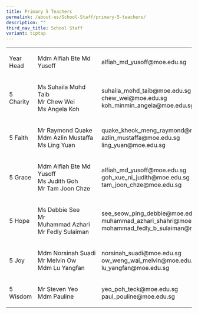 ```yaml
---
title: Primary 5 Teachers
permalink: /about-us/School-Staff/primary-5-teachers/
description: ""
third_nav_title: School Staff
variant: tiptap
---
```

<table><tbody><tr><td rowspan="1" colspan="1"><p>Year Head</p></td><td rowspan="1" colspan="1"><p>Mdm Alfiah&nbsp;Bte Md Yusoff</p></td><td rowspan="1" colspan="1"><p>alfiah_md_yusoff@moe.edu.sg</p></td></tr><tr><td rowspan="1" colspan="1"><p>5 Charity</p></td><td rowspan="1" colspan="1"><p>Ms&nbsp;Suhaila&nbsp;Mohd Taib<br>Mr Chew Wei<br>Ms&nbsp;Angela&nbsp;Koh</p></td><td rowspan="1" colspan="1"><p>suhaila_mohd_taib@moe.edu.sg<br>chew_wei@moe.edu.sg<br>koh_minmin_angela@moe.edu.sg</p></td></tr><tr><td rowspan="1" colspan="1"><p>5 Faith</p></td><td rowspan="1" colspan="1"><p>Mr&nbsp;Raymond Quake<br>Mdm&nbsp;Azlin&nbsp;Mustaffa<br>Ms Ling Yuan</p></td><td rowspan="1" colspan="1"><p>quake_kheok_meng_raymond@moe.edu.sg<br>azlin_mustaffa@moe.edu.sg<br>ling_yuan@moe.edu.sg</p></td></tr><tr><td rowspan="1" colspan="1"><p>5 Grace</p></td><td rowspan="1" colspan="1"><p>Mdm&nbsp;Alfiah&nbsp;Bte Md Yusoff<br>Ms&nbsp;Judith&nbsp;Goh<br>Mr&nbsp;Tam&nbsp;Joon Chze</p></td><td rowspan="1" colspan="1"><p>alfiah_md_yusoff@moe.edu.sg<br>goh_xue_ni_judith@moe.edu.sg<br>tam_joon_chze@moe.edu.sg</p></td></tr><tr><td rowspan="1" colspan="1"><p>5 Hope</p></td><td rowspan="1" colspan="1"><p>Ms&nbsp;Debbie&nbsp;See<br>Mr Muhammad&nbsp;Azhari<br>Mr&nbsp;Fedly&nbsp;Sulaiman</p></td><td rowspan="1" colspan="1"><p>see_seow_ping_debbie@moe.edu.sg<br>muhammad_azhari_shahri@moe.edu.sg<br>mohammad_fedly_b_sulaiman@moe.edu.sg</p></td></tr><tr><td rowspan="1" colspan="1"><p>5 Joy</p></td><td rowspan="1" colspan="1"><p>Mdm&nbsp;Norsinah&nbsp;Suadi<br>Mr&nbsp;Melvin&nbsp;Ow<br>Mdm&nbsp;Lu Yangfan</p></td><td rowspan="1" colspan="1"><p>norsinah_suadi@moe.edu.sg<br>ow_weng_wai_melvin@moe.edu.sg<br>lu_yangfan@moe.edu.sg</p></td></tr><tr><td rowspan="1" colspan="1"><p>5 Wisdom</p></td><td rowspan="1" colspan="1"><p>Mr&nbsp;Steven Yeo<br>Mdm Pauline</p></td><td rowspan="1" colspan="1"><p>yeo_poh_teck@moe.edu.sg<br>paul_pouline@moe.edu.sg</p></td></tr></tbody></table><p></p>